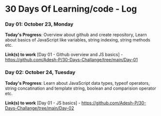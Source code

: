 # 30 Days Of Learning/code - Log

### Day 01: October 23, Monday

**Today's Progress**: Overview about github and create repository, Learn about basics of JavaScript like variables, string indexing, string methods etc.

**Link(s) to work**
[Day 01 - Github overview and JS basics] - https://github.com/Adesh-P/30-Days-Challange/tree/main/Day-01


### Day 02: October 24, Tuesday

**Today's Progress**: Learn about JavaScript data types, typeof operators, string concatination and template string, boolean and comparision operator etc.

**Link(s) to work**
[Day 01 - JS basics] - https://github.com/Adesh-P/30-Days-Challange/tree/main/Day-02